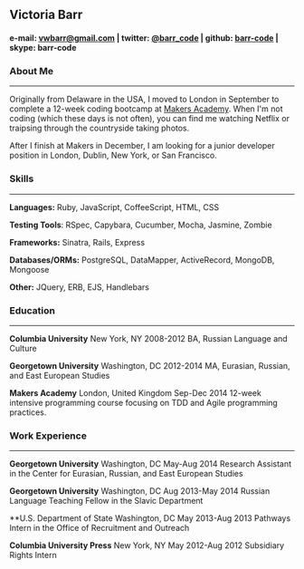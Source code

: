 ## Victoria Barr

####  e-mail: vwbarr@gmail.com | twitter: [@barr_code](https://twitter.com/barr_code) | github: [barr-code](https://github.com/barr-code) | skype: barr-code

### About Me
___________________
Originally from Delaware in the USA, I moved to London in September to complete a 12-week
coding bootcamp at [Makers Academy](http://www.makersacademy.com). When I'm not coding 
(which these days is not often), you can find me watching Netflix or traipsing through 
the countryside taking photos.

After I finish at Makers in December, I am looking for a junior developer position
in London, Dublin, New York, or San Francisco.

### Skills
___________________
**Languages:** Ruby, JavaScript, CoffeeScript, HTML, CSS

**Testing Tools**: RSpec, Capybara, Cucumber, Mocha, Jasmine, Zombie

**Frameworks:** Sinatra, Rails, Express

**Databases/ORMs:** PostgreSQL, DataMapper, ActiveRecord, MongoDB, Mongoose

**Other:** JQuery, ERB, EJS, Handlebars

### Education
___________________
**Columbia University**
		New York, NY										2008-2012
		BA, Russian Language and Culture

**Georgetown University**
		Washington, DC 									2012-2014
		MA, Eurasian, Russian, and East European Studies

**Makers Academy**
		London, United Kingdom					Sep-Dec 2014
		12-week intensive programming course focusing on TDD and Agile programming practices.

### Work Experience
___________________
**Georgetown University**
		Washington, DC 									May-Aug 2014
		Research Assistant in the Center for Eurasian, Russian, and East European Studies

**Georgetown University**
		Washington, DC 									Aug 2013-May 2014
		Russian Language Teaching Fellow in the Slavic Department

**U.S. Department of State
		Washington, DC 									May 2013-Aug 2013
		Pathways Intern in the Office of Recruitment and Outreach

**Columbia University Press**
		New York, NY										May 2012-Aug 2012
		Subsidiary Rights Intern

